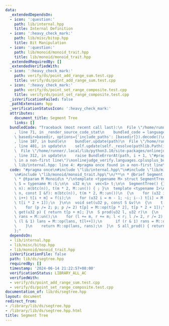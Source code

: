 ```yaml
---
data:
  _extendedDependsOn:
  - icon: ':question:'
    path: lib/internal.hpp
    title: Internal Definition
  - icon: ':heavy_check_mark:'
    path: lib/misc/bitop.hpp
    title: Bit Manipulation
  - icon: ':question:'
    path: lib/monoid/monoid_trait.hpp
    title: lib/monoid/monoid_trait.hpp
  _extendedRequiredBy: []
  _extendedVerifiedWith:
  - icon: ':heavy_check_mark:'
    path: verify/ds/point_add_range_sum.test.cpp
    title: verify/ds/point_add_range_sum.test.cpp
  - icon: ':heavy_check_mark:'
    path: verify/ds/point_set_range_composite.test.cpp
    title: verify/ds/point_set_range_composite.test.cpp
  _isVerificationFailed: false
  _pathExtension: hpp
  _verificationStatusIcon: ':heavy_check_mark:'
  attributes:
    document_title: Segment Tree
    links: []
  bundledCode: "Traceback (most recent call last):\n  File \"/home/runner/.local/lib/python3.10/site-packages/onlinejudge_verify/documentation/build.py\"\
    , line 71, in _render_source_code_stat\n    bundled_code = language.bundle(stat.path,\
    \ basedir=basedir, options={'include_paths': [basedir]}).decode()\n  File \"/home/runner/.local/lib/python3.10/site-packages/onlinejudge_verify/languages/cplusplus.py\"\
    , line 187, in bundle\n    bundler.update(path)\n  File \"/home/runner/.local/lib/python3.10/site-packages/onlinejudge_verify/languages/cplusplus_bundle.py\"\
    , line 401, in update\n    self.update(self._resolve(pathlib.Path(included), included_from=path))\n\
    \  File \"/home/runner/.local/lib/python3.10/site-packages/onlinejudge_verify/languages/cplusplus_bundle.py\"\
    , line 312, in update\n    raise BundleErrorAt(path, i + 1, \"#pragma once found\
    \ in a non-first line\")\nonlinejudge_verify.languages.cplusplus_bundle.BundleErrorAt:\
    \ lib/internal.hpp: line 4: #pragma once found in a non-first line\n"
  code: "#pragma once\n#include \"lib/internal.hpp\"\n#include \"lib/misc/bitop.hpp\"\
    \n#include \"lib/monoid/monoid_trait.hpp\"\n/**\n * @brief Segment Tree\n *\n\
    \ * @tparam M Monoid\n */\ntemplate <typename M> struct SegmentTree\n{\n  using\
    \ S = typename M::S;\n\n  u32 m;\n  vec<S> t;\n\n  SegmentTree() {}\n  SegmentTree(u32\
    \ n): m(btc(n)), t(m * 2, M::un()) { ; }\n  template <typename I>\n  SegmentTree(u32\
    \ n, const I &f): m(btc(n)), t(m * 2, M::un())\n  {\n    for (u32 i = 0; i < n;\
    \ i++) t[i + m] = f(i);\n    for (u32 i = m - 1; ~i; i--) t[i] = M::op(t[i * 2],\
    \ t[i * 2 + 1]);\n  }\n\n  void set(u32 p, const S &v)\n  {\n    t[p += m] = v;\n\
    \    for (p /= 2; p; p /= 2) t[p] = M::op(t[p * 2], t[p * 2 + 1]);\n  }\n\n  S\
    \ get(u32 p) { return t[p + m]; }\n  S prod(u32 l, u32 r)\n  {\n    S lans = M::un(),\
    \ rans = M::un();\n    for (l += m, r += m; l < r; l /= 2, r /= 2) {\n      if\
    \ (l & 1) lans = M::op(lans, t[l++]);\n      if (r & 1) rans = M::op(t[--r], rans);\n\
    \    }\n    return M::op(lans, rans);\n  }\n  S all_prod() { return t[1]; }\n\
    };"
  dependsOn:
  - lib/internal.hpp
  - lib/misc/bitop.hpp
  - lib/monoid/monoid_trait.hpp
  isVerificationFile: false
  path: lib/ds/segtree.hpp
  requiredBy: []
  timestamp: '2024-06-14 21:22:57+08:00'
  verificationStatus: LIBRARY_ALL_AC
  verifiedWith:
  - verify/ds/point_add_range_sum.test.cpp
  - verify/ds/point_set_range_composite.test.cpp
documentation_of: lib/ds/segtree.hpp
layout: document
redirect_from:
- /library/lib/ds/segtree.hpp
- /library/lib/ds/segtree.hpp.html
title: Segment Tree
---
```

